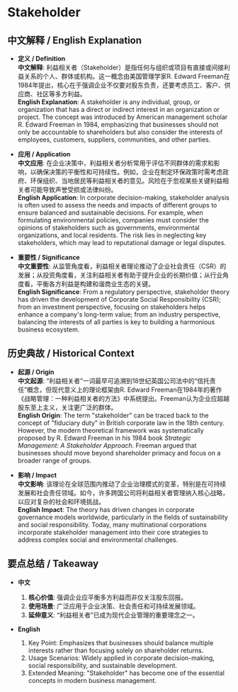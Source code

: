 # Stakeholder

## 中文解释 / English Explanation

* **定义 / Definition**  
  **中文解释**: 利益相关者（Stakeholder）是指任何与组织或项目有直接或间接利益关系的个人、群体或机构。这一概念由美国管理学家R. Edward Freeman在1984年提出，核心在于强调企业不仅要对股东负责，还要考虑员工、客户、供应商、社区等多方利益。  
  **English Explanation**: A stakeholder is any individual, group, or organization that has a direct or indirect interest in an organization or project. The concept was introduced by American management scholar R. Edward Freeman in 1984, emphasizing that businesses should not only be accountable to shareholders but also consider the interests of employees, customers, suppliers, communities, and other parties.

* **应用 / Application**  
  **中文应用**: 在企业决策中，利益相关者分析常用于评估不同群体的需求和影响，以确保决策的平衡性和可持续性。例如，企业在制定环保政策时需考虑政府、环保组织、当地居民等利益相关者的意见。风险在于忽视某些关键利益相关者可能导致声誉受损或法律纠纷。  
  **English Application**: In corporate decision-making, stakeholder analysis is often used to assess the needs and impacts of different groups to ensure balanced and sustainable decisions. For example, when formulating environmental policies, companies must consider the opinions of stakeholders such as governments, environmental organizations, and local residents. The risk lies in neglecting key stakeholders, which may lead to reputational damage or legal disputes.

* **重要性 / Significance**  
  **中文重要性**: 从监管角度看，利益相关者理论推动了企业社会责任（CSR）的发展；从投资角度看，关注利益相关者有助于提升企业的长期价值；从行业角度看，平衡各方利益是构建和谐商业生态的关键。  
  **English Significance**: From a regulatory perspective, stakeholder theory has driven the development of Corporate Social Responsibility (CSR); from an investment perspective, focusing on stakeholders helps enhance a company's long-term value; from an industry perspective, balancing the interests of all parties is key to building a harmonious business ecosystem.

## 历史典故 / Historical Context

* **起源 / Origin**  
  **中文起源**: “利益相关者”一词最早可追溯到18世纪英国公司法中的“信托责任”概念，但现代意义上的理论框架由R. Edward Freeman在1984年的著作《战略管理：一种利益相关者的方法》中系统提出。Freeman认为企业应超越股东至上主义，关注更广泛的群体。  
  **English Origin**: The term "stakeholder" can be traced back to the concept of "fiduciary duty" in British corporate law in the 18th century. However, the modern theoretical framework was systematically proposed by R. Edward Freeman in his 1984 book *Strategic Management: A Stakeholder Approach*. Freeman argued that businesses should move beyond shareholder primacy and focus on a broader range of groups.

* **影响 / Impact**  
  **中文影响**: 该理论在全球范围内推动了企业治理模式的变革，特别是在可持续发展和社会责任领域。如今，许多跨国公司将利益相关者管理纳入核心战略，以应对复杂的社会和环境挑战。  
  **English Impact**: The theory has driven changes in corporate governance models worldwide, particularly in the fields of sustainability and social responsibility. Today, many multinational corporations incorporate stakeholder management into their core strategies to address complex social and environmental challenges.

## 要点总结 / Takeaway

* **中文**  
  1. **核心价值**: 强调企业应平衡多方利益而非仅关注股东回报。
  2. **使用场景**: 广泛应用于企业决策、社会责任和可持续发展领域。
  3. **延伸意义**: “利益相关者”已成为现代企业管理的重要理念之一。

* **English**  
  1. Key Point: Emphasizes that businesses should balance multiple interests rather than focusing solely on shareholder returns.
  2. Usage Scenarios: Widely applied in corporate decision-making, social responsibility, and sustainable development.
  3. Extended Meaning: "Stakeholder" has become one of the essential concepts in modern business management.